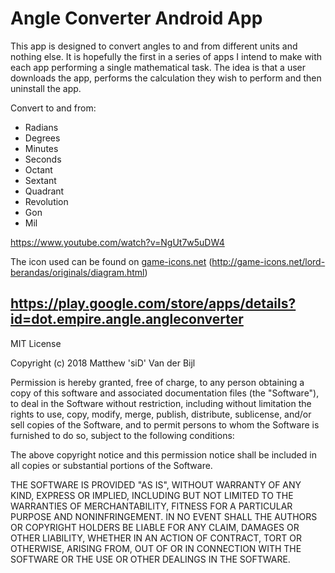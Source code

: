 # Angle Converter Android App

This app is designed to convert angles to and from different units and nothing else. It is hopefully the first in a series of apps I intend to make with each app performing a single mathematical task. The idea is that a user downloads the app, performs the calculation they wish to perform and then uninstall the app.

Convert to and from:
* Radians
* Degrees
* Minutes
* Seconds
* Octant
* Sextant
* Quadrant
* Revolution
* Gon
* Mil

https://www.youtube.com/watch?v=NgUt7w5uDW4

The icon used can be found on [game-icons.net](http://game-icons.net/)
(http://game-icons.net/lord-berandas/originals/diagram.html)

## https://play.google.com/store/apps/details?id=dot.empire.angle.angleconverter

MIT License

Copyright (c) 2018 Matthew 'siD' Van der Bijl

Permission is hereby granted, free of charge, to any person obtaining a copy
of this software and associated documentation files (the "Software"), to deal
in the Software without restriction, including without limitation the rights
to use, copy, modify, merge, publish, distribute, sublicense, and/or sell
copies of the Software, and to permit persons to whom the Software is
furnished to do so, subject to the following conditions:

The above copyright notice and this permission notice shall be included in all
copies or substantial portions of the Software.

THE SOFTWARE IS PROVIDED "AS IS", WITHOUT WARRANTY OF ANY KIND, EXPRESS OR
IMPLIED, INCLUDING BUT NOT LIMITED TO THE WARRANTIES OF MERCHANTABILITY,
FITNESS FOR A PARTICULAR PURPOSE AND NONINFRINGEMENT. IN NO EVENT SHALL THE
AUTHORS OR COPYRIGHT HOLDERS BE LIABLE FOR ANY CLAIM, DAMAGES OR OTHER
LIABILITY, WHETHER IN AN ACTION OF CONTRACT, TORT OR OTHERWISE, ARISING FROM,
OUT OF OR IN CONNECTION WITH THE SOFTWARE OR THE USE OR OTHER DEALINGS IN THE
SOFTWARE.
